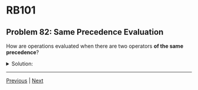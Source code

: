 # RB101
## Problem 82: Same Precedence Evaluation

How are operations evaluated when there are two operators **of the same precedence**?

<details>
<summary>Solution:</summary>

Left to right (left-associative) for most operators.

When operators have the same precedence level, Ruby evaluates them from left to right.

Examples:
```ruby
# Left-to-right evaluation:
result = 10 - 5 - 2  # Evaluated as (10 - 5) - 2 = 3
                     # NOT as 10 - (5 - 2) = 7

result = 20 / 4 / 2  # Evaluated as (20 / 4) / 2 = 2
                     # NOT as 20 / (4 / 2) = 10

result = 100 - 50 + 25  # (100 - 50) + 25 = 75
```

**Assignment is right-associative:**
```ruby
# Right-to-left for assignment:
x = y = z = 10  # Evaluated as x = (y = (z = 10))
p x  # => 10
p y  # => 10
p z  # => 10
```

**Ruby precedence reference:**

You can find the full precedence table at: https://docs.ruby-lang.org/en/master/syntax/precedence_rdoc.html

**Key precedence levels (high to low):**
1. `[]`, `.` (element reference, method call)
2. `**` (exponentiation)
3. Unary `+`, `-`, `!`, `~`
4. `*`, `/`, `%`
5. `+`, `-` (binary)
6. `<<`, `>>`
7. `&`
8. `|`, `^`
9. `>`, `>=`, `<`, `<=`
10. `==`, `!=`, `===`
11. `&&`
12. `||`
13. `..`, `...`
14. Ternary `? :`
15. Assignment `=`, `+=`, etc.

</details>

---

[Previous](081.md) | [Next](083.md)

